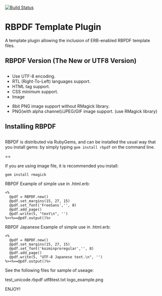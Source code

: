 [![Build Status](https://travis-ci.org/naitoh/rbpdf.svg?branch=master)](https://travis-ci.org/naitoh/rbpdf)

# RBPDF Template Plugin

A template plugin allowing the inclusion of ERB-enabled RBPDF template files.

##
##
## RBPDF Version (The New or UTF8 Version)
##
##

* Use UTF-8 encoding. 
* RTL (Right-To-Left) languages support.
* HTML tag support.
* CSS minimum support.
* Image
 - 8bit PNG image support without RMagick library.
 - PNG(with alpha channel)/JPEG/GIF image support. (use RMagick library)


##
## Installing RBPDF
##

RBPDF is distributed via RubyGems, and can be installed the usual way that you install gems: by simply typing `gem install rbpdf` on the command line. 

==

If you are using image file, it is recommended you install:
```
gem install rmagick
```

RBPDF Example of simple use in .html.erb:

```
<%
  @pdf = RBPDF.new()
  @pdf.set_margins(15, 27, 15)
  @pdf.set_font('FreeSans','', 8)
  @pdf.add_page()
  @pdf.write(5, "text\n", '')
%><%==@pdf.output()%>
```

RBPDF Japanese Example of simple use in .html.erb:
```
<%
  @pdf = RBPDF.new()
  @pdf.set_margins(15, 27, 15)
  @pdf.set_font('kozminproregular','', 8)
  @pdf.add_page()
  @pdf.write(5, "UTF-8 Japanese text.\n", '')
%><%==@pdf.output()%>
```

See the following files for sample of useage:

test_unicode.rbpdf
utf8test.txt
logo_example.png

ENJOY!
